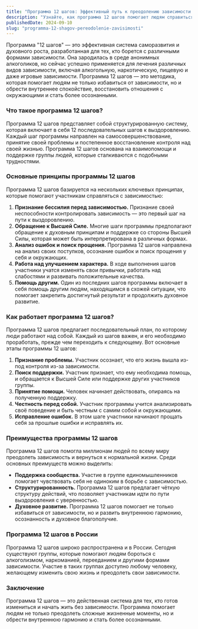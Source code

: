 ```yaml
---
title: "Программа 12 шагов: Эффективный путь к преодолению зависимости и духовному росту"
description: "Узнайте, как программа 12 шагов помогает людям справиться с зависимостью и обрести внутреннюю гармонию. Подробное описание шагов, принципы и преимущества."
publishedDate: 2024-09-10
slug: "programma-12-shagov-pereodolenie-zavisimosti"
---
```


Программа "12 шагов" — это эффективная система саморазвития и духовного роста, разработанная для тех, кто борется с различными формами зависимости. Она зародилась в среде анонимных алкоголиков, но сейчас успешно применяется для лечения различных видов зависимости, включая алкогольную, наркотическую, пищевую и даже игровые зависимости. Программа 12 шагов — это методика, которая помогает людям не только избавиться от зависимости, но и обрести внутреннее спокойствие, восстановить отношения с окружающими и стать более осознанными.

### Что такое программа 12 шагов?
Программа 12 шагов представляет собой структурированную систему, которая включает в себя 12 последовательных шагов к выздоровлению. Каждый шаг программы направлен на самосовершенствование, принятие своей проблемы и постепенное восстановление контроля над своей жизнью. Программа 12 шагов основана на взаимопомощи и поддержке группы людей, которые сталкиваются с подобными трудностями.

### Основные принципы программы 12 шагов
Программа 12 шагов базируется на нескольких ключевых принципах, которые помогают участникам справляться с зависимостью:
1. **Признание бессилия перед зависимостью.** Признание своей неспособности контролировать зависимость — это первый шаг на пути к выздоровлению.
2. **Обращение к Высшей Силе.** Многие шаги программы предполагают обращение к духовным принципам и поддержке со стороны Высшей Силы, которая может быть интерпретирована в различных формах.
3. **Анализ ошибок и поиск прощения.** Программа 12 шагов направлена на анализ своих поступков, осознание ошибок и поиск прощения у себя и окружающих.
4. **Работа над улучшением характера.** В ходе выполнения шагов участники учатся изменять свои привычки, работать над слабостями и развивать положительные качества.
5. **Помощь другим.** Один из последних шагов программы включает в себя помощь другим людям, находящимся в схожей ситуации, что помогает закрепить достигнутый результат и продолжить духовное развитие.

### Как работает программа 12 шагов?
Программа 12 шагов предлагает последовательный план, по которому люди работают над собой. Каждый из шагов важен, и его необходимо проработать, прежде чем переходить к следующему. Вот основные этапы программы 12 шагов:
1. **Признание проблемы.** Участник осознает, что его жизнь вышла из-под контроля из-за зависимости.
2. **Поиск поддержки.** Участник признает, что ему необходима помощь, и обращается к Высшей Силе или поддержке других участников группы.
3. **Принятие помощи.** Человек начинает действовать, опираясь на полученную поддержку.
4. **Честность перед собой.** Участник программы учится анализировать своё поведение и быть честным с самим собой и окружающими.
5. **Исправление ошибок.** В этом шаге участники начинают прощать себя за прошлые ошибки и исправлять их.

### Преимущества программы 12 шагов
Программа 12 шагов помогла миллионам людей по всему миру преодолеть зависимость и вернуться к нормальной жизни. Среди основных преимуществ можно выделить:
- **Поддержка сообщества.** Участие в группе единомышленников помогает чувствовать себя не одиноким в борьбе с зависимостью.
- **Структурированность.** Программа 12 шагов предлагает чёткую структуру действий, что позволяет участникам идти по пути выздоровления с уверенностью.
- **Духовное развитие.** Программа 12 шагов помогает не только избавиться от зависимости, но и развить внутреннюю гармонию, осознанность и духовное благополучие.

### Программа 12 шагов в России
Программа 12 шагов широко распространена и в России. Сегодня существуют группы, которые помогают людям бороться с алкоголизмом, наркоманией, перееданием и другими формами зависимости. Участие в таких группах доступно любому человеку, желающему изменить свою жизнь и преодолеть свои зависимости.

### Заключение
Программа 12 шагов — это действенная система для тех, кто готов измениться и начать жить без зависимости. Программа помогает людям не только преодолеть сложные жизненные моменты, но и обрести внутреннюю гармонию и стать более осознанными.